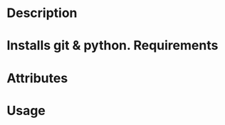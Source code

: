 Description
===========
Installs git & python.
Requirements
============

Attributes
==========

Usage
=====

